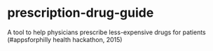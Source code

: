 # prescription-drug-guide
A tool to help physicians prescribe less-expensive drugs for patients (#appsforphilly health hackathon, 2015) 
